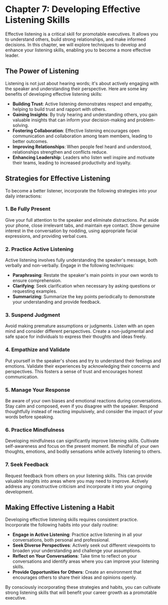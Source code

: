 Chapter 7: Developing Effective Listening Skills
================================================

Effective listening is a critical skill for promotable executives. It allows you to understand others, build strong relationships, and make informed decisions. In this chapter, we will explore techniques to develop and enhance your listening skills, enabling you to become a more effective leader.

The Power of Listening
----------------------

Listening is not just about hearing words; it's about actively engaging with the speaker and understanding their perspective. Here are some key benefits of developing effective listening skills:

* **Building Trust**: Active listening demonstrates respect and empathy, helping to build trust and rapport with others.
* **Gaining Insights**: By truly hearing and understanding others, you gain valuable insights that can inform your decision-making and problem-solving.
* **Fostering Collaboration**: Effective listening encourages open communication and collaboration among team members, leading to better outcomes.
* **Improving Relationships**: When people feel heard and understood, relationships strengthen and conflicts reduce.
* **Enhancing Leadership**: Leaders who listen well inspire and motivate their teams, leading to increased productivity and loyalty.

Strategies for Effective Listening
----------------------------------

To become a better listener, incorporate the following strategies into your daily interactions:

### 1. Be Fully Present

Give your full attention to the speaker and eliminate distractions. Put aside your phone, close irrelevant tabs, and maintain eye contact. Show genuine interest in the conversation by nodding, using appropriate facial expressions, and providing verbal cues.

### 2. Practice Active Listening

Active listening involves fully understanding the speaker's message, both verbally and non-verbally. Engage in the following techniques:

* **Paraphrasing**: Restate the speaker's main points in your own words to ensure comprehension.
* **Clarifying**: Seek clarification when necessary by asking questions or requesting examples.
* **Summarizing**: Summarize the key points periodically to demonstrate your understanding and provide feedback.

### 3. Suspend Judgment

Avoid making premature assumptions or judgments. Listen with an open mind and consider different perspectives. Create a non-judgmental and safe space for individuals to express their thoughts and ideas freely.

### 4. Empathize and Validate

Put yourself in the speaker's shoes and try to understand their feelings and emotions. Validate their experiences by acknowledging their concerns and perspectives. This fosters a sense of trust and encourages honest communication.

### 5. Manage Your Response

Be aware of your own biases and emotional reactions during conversations. Stay calm and composed, even if you disagree with the speaker. Respond thoughtfully instead of reacting impulsively, and consider the impact of your words before speaking.

### 6. Practice Mindfulness

Developing mindfulness can significantly improve listening skills. Cultivate self-awareness and focus on the present moment. Be mindful of your own thoughts, emotions, and bodily sensations while actively listening to others.

### 7. Seek Feedback

Request feedback from others on your listening skills. This can provide valuable insights into areas where you may need to improve. Actively address any constructive criticism and incorporate it into your ongoing development.

Making Effective Listening a Habit
----------------------------------

Developing effective listening skills requires consistent practice. Incorporate the following habits into your daily routine:

* **Engage in Active Listening**: Practice active listening in all your conversations, both personal and professional.
* **Seek Diverse Perspectives**: Actively seek out different viewpoints to broaden your understanding and challenge your assumptions.
* **Reflect on Your Conversations**: Take time to reflect on your conversations and identify areas where you can improve your listening skills.
* **Provide Opportunities for Others**: Create an environment that encourages others to share their ideas and opinions openly.

By consciously incorporating these strategies and habits, you can cultivate strong listening skills that will benefit your career growth as a promotable executive.
